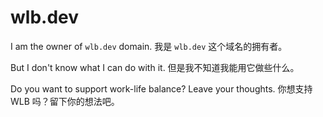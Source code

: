 # wlb.dev

I am the owner of `wlb.dev` domain.  我是 `wlb.dev` 这个域名的拥有者。

But I don't know what I can do with it. 但是我不知道我能用它做些什么。

Do you want to support work-life balance? Leave your thoughts. 你想支持 WLB 吗？留下你的想法吧。
